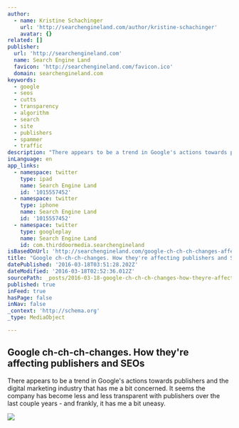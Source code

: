 ```yaml
---
author:
  - name: Kristine Schachinger
    url: 'http://searchengineland.com/author/kristine-schachinger'
    avatar: {}
related: []
publisher:
  url: 'http://searchengineland.com'
  name: Search Engine Land
  favicon: 'http://searchengineland.com/favicon.ico'
  domain: searchengineland.com
keywords:
  - google
  - seos
  - cutts
  - transparency
  - algorithm
  - search
  - site
  - publishers
  - spammer
  - traffic
description: "There appears to be a trend in Google's actions towards publishers and the digital marketing industry that has me a bit concerned. It seems the company has become less and less transparent with publishers over the last couple years - and frankly, it has me a bit uneasy."
inLanguage: en
app_links:
  - namespace: twitter
    type: ipad
    name: Search Engine Land
    id: '1015557452'
  - namespace: twitter
    type: iphone
    name: Search Engine Land
    id: '1015557452'
  - namespace: twitter
    type: googleplay
    name: Search Engine Land
    id: com.thirddoormedia.searchengineland
isBasedOnUrl: 'http://searchengineland.com/google-ch-ch-ch-changes-affecting-publishers-seos-243103?utm_campaign=socialflow&utm_source=twitter&utm_medium=social'
title: "Google ch-ch-ch-changes. How they're affecting publishers and SEOs"
datePublished: '2016-03-18T03:51:28.202Z'
dateModified: '2016-03-18T02:52:36.012Z'
sourcePath: _posts/2016-03-18-google-ch-ch-ch-changes-how-theyre-affecting-publishers-an.md
published: true
inFeed: true
hasPage: false
inNav: false
_context: 'http://schema.org'
_type: MediaObject

---
```

<article style=""><h1>Google ch-ch-ch-changes. How they're affecting publishers and SEOs</h1><p>There appears to be a trend in Google's actions towards publishers and the digital marketing industry that has me a bit concerned. It seems the company has become less and less transparent with publishers over the last couple years - and frankly, it has me a bit uneasy.</p><img src="http://searchengineland.com/figz/wp-content/seloads/2016/03/google-search-new-logo1-ss-1920.jpg" /></article>